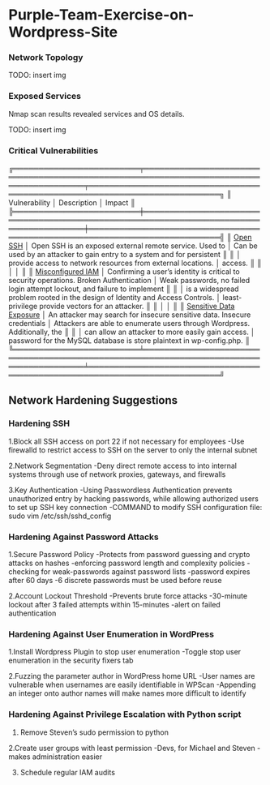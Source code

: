 # Purple-Team-Exercise-on-Wordpress-Site

### Network Topology

 TODO: insert img

### Exposed Services
  Nmap scan results revealed services and OS details.
 
TODO: insert img





### Critical Vulnerabilities
╔═════════════════════════╤════════════════════════════════════════════════════════════════════════════════════════╤════════════════════════════════════════════════════════════════════════════╗
║ Vulnerability           │ Description                                                                            │ Impact                                                                     ║
╠═════════════════════════╪════════════════════════════════════════════════════════════════════════════════════════╪════════════════════════════════════════════════════════════════════════════╣
║ [Open SSH](https://attack.mitre.org/techniques/T1133/)                │ Open SSH is an exposed external remote service. Used to                                │ Can be used by an attacker to gain entry to a system and for persistent    ║
║                         │ provide access to network resources from external locations.                           │ access.                                                                    ║
║                         │                                                                                        │                                                                            ║
║ [Misconfigured IAM](https://owasp.org/www-project-top-ten/2017/A2_2017-Broken_Authentication)       │ Confirming a user’s identity is critical to security operations. Broken Authentication │ Weak passwords, no failed login attempt lockout, and failure to implement  ║
║                         │ is a widespread problem rooted in the design of Identity and Access Controls.          │ least-privilege provide vectors for an attacker.                           ║
║                         │                                                                                        │                                                                            ║
║ [Sensitive Data Exposure](https://owasp.org/www-project-top-ten/2017/A3_2017-Sensitive_Data_Exposure) │ An attacker may search for insecure sensitive data. Insecure credentials               │ Attackers are able to enumerate users through Wordpress. Additionally, the ║
║                         │ can allow an attacker to more easily gain access.                                      │ password for the MySQL database is store plaintext in wp-config.php.       ║
╚═════════════════════════╧════════════════════════════════════════════════════════════════════════════════════════╧════════════════════════════════════════════════════════════════════════════╝


## Network Hardening Suggestions

### Hardening SSH
 
1.Block all SSH access on port 22 if not necessary for employees
  -Use firewalld to restrict access to SSH on the server to only the internal subnet

2.Network Segmentation
  -Deny direct remote access to into internal systems through use of network proxies, gateways, and firewalls

3.Key Authentication
  -Using Passwordless Authentication prevents unauthorized entry by hacking passwords, while allowing authorized users to set up SSH key connection
  -COMMAND to modify SSH configuration file: sudo vim /etc/ssh/sshd_config

### Hardening Against Password Attacks

1.Secure Password Policy
  -Protects from password guessing and crypto attacks on hashes
  -enforcing password length and complexity policies
  -checking for weak-passwords against password lists
  -password expires after 60 days
  -6 discrete passwords must be used before reuse

2.Account Lockout Threshold
  -Prevents brute force attacks
  -30-minute lockout after 3 failed attempts within 15-minutes
  -alert on failed authentication

### Hardening Against User Enumeration in WordPress

1.Install Wordpress Plugin to stop user enumeration
  -Toggle stop user enumeration in the security fixers tab

2.Fuzzing the parameter author in WordPress home URL
  -User names are vulnerable when usernames are easily identifiable in WPScan
  -Appending an integer onto author names will make names more difficult to identify

### Hardening Against Privilege Escalation with Python script

1. Remove Steven’s sudo permission to python
 
2.Create user groups with least permission
  -Devs, for Michael and Steven
  -makes administration easier

3. Schedule regular IAM audits




